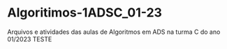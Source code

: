# Algoritimos-1ADSC_01-23
Arquivos e atividades das aulas de Algoritmos em ADS na turma C do ano 01/2023
TESTE
